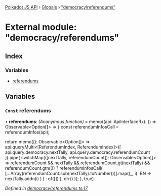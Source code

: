 [Polkadot JS API](../README.md) › [Globals](../globals.md) › ["democracy/referendums"](_democracy_referendums_.md)

# External module: "democracy/referendums"

## Index

### Variables

* [referendums](_democracy_referendums_.md#const-referendums)

## Variables

### `Const` referendums

• **referendums**: *(Anonymous function)* =  memo((api: ApiInterfaceRx): () => Observable<Option<ReferendumInfoExtended>[]> => {
  const referendumInfosCall = referendumInfos(api);

  return memo((): Observable<Option<ReferendumInfoExtended>[]> =>
    api.queryMulti<[ReferendumIndex, ReferendumIndex]>([
      api.query.democracy.nextTally,
      api.query.democracy.referendumCount
    ]).pipe(
      switchMap(([nextTally, referendumCount]): Observable<Option<ReferendumInfoExtended>[]> =>
        referendumCount && nextTally && referendumCount.gt(nextTally) && referendumCount.gtn(0)
          ? referendumInfosCall(
            [...Array(referendumCount.sub(nextTally).toNumber())].map((_, i): BN =>
              nextTally.addn(i)
            )
          )
          : of([])
      ),
      drr()
    ));
}, true)

*Defined in [democracy/referendums.ts:17](https://github.com/polkadot-js/api/blob/287ceb2ded/packages/api-derive/src/democracy/referendums.ts#L17)*
